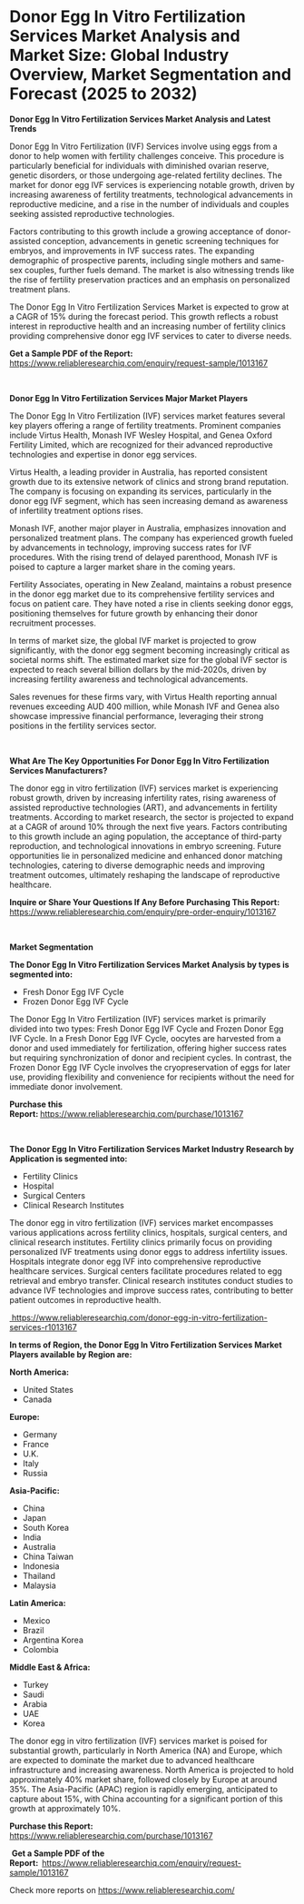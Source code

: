 <p><h1>Donor Egg In Vitro Fertilization Services Market Analysis and Market Size: Global Industry Overview, Market Segmentation and Forecast (2025 to 2032)</h1></p><p><strong>Donor Egg In Vitro Fertilization Services Market Analysis and Latest Trends</strong></p>
<p><p>Donor Egg In Vitro Fertilization (IVF) Services involve using eggs from a donor to help women with fertility challenges conceive. This procedure is particularly beneficial for individuals with diminished ovarian reserve, genetic disorders, or those undergoing age-related fertility declines. The market for donor egg IVF services is experiencing notable growth, driven by increasing awareness of fertility treatments, technological advancements in reproductive medicine, and a rise in the number of individuals and couples seeking assisted reproductive technologies.</p><p>Factors contributing to this growth include a growing acceptance of donor-assisted conception, advancements in genetic screening techniques for embryos, and improvements in IVF success rates. The expanding demographic of prospective parents, including single mothers and same-sex couples, further fuels demand. The market is also witnessing trends like the rise of fertility preservation practices and an emphasis on personalized treatment plans.</p><p>The Donor Egg In Vitro Fertilization Services Market is expected to grow at a CAGR of 15% during the forecast period. This growth reflects a robust interest in reproductive health and an increasing number of fertility clinics providing comprehensive donor egg IVF services to cater to diverse needs.</p></p>
<p><strong>Get a Sample PDF of the Report:&nbsp;</strong> <a href="https://www.reliableresearchiq.com/enquiry/request-sample/1013167?utm_campaign=2282&utm_medium=2&utm_source=Github&utm_content=ia&utm_term=08032025&utm_id=donor-egg-in-vitro-fertilization-services">https://www.reliableresearchiq.com/enquiry/request-sample/1013167</a></p>
<p>&nbsp;</p>
<p><strong>Donor Egg In Vitro Fertilization Services Major Market Players</strong></p>
<p><p>The Donor Egg In Vitro Fertilization (IVF) services market features several key players offering a range of fertility treatments. Prominent companies include Virtus Health, Monash IVF Wesley Hospital, and Genea Oxford Fertility Limited, which are recognized for their advanced reproductive technologies and expertise in donor egg services. </p><p>Virtus Health, a leading provider in Australia, has reported consistent growth due to its extensive network of clinics and strong brand reputation. The company is focusing on expanding its services, particularly in the donor egg IVF segment, which has seen increasing demand as awareness of infertility treatment options rises. </p><p>Monash IVF, another major player in Australia, emphasizes innovation and personalized treatment plans. The company has experienced growth fueled by advancements in technology, improving success rates for IVF procedures. With the rising trend of delayed parenthood, Monash IVF is poised to capture a larger market share in the coming years.</p><p>Fertility Associates, operating in New Zealand, maintains a robust presence in the donor egg market due to its comprehensive fertility services and focus on patient care. They have noted a rise in clients seeking donor eggs, positioning themselves for future growth by enhancing their donor recruitment processes.</p><p>In terms of market size, the global IVF market is projected to grow significantly, with the donor egg segment becoming increasingly critical as societal norms shift. The estimated market size for the global IVF sector is expected to reach several billion dollars by the mid-2020s, driven by increasing fertility awareness and technological advancements.</p><p>Sales revenues for these firms vary, with Virtus Health reporting annual revenues exceeding AUD 400 million, while Monash IVF and Genea also showcase impressive financial performance, leveraging their strong positions in the fertility services sector.</p></p>
<p>&nbsp;</p>
<p><strong>What Are The Key Opportunities For Donor Egg In Vitro Fertilization Services Manufacturers?</strong></p>
<p><p>The donor egg in vitro fertilization (IVF) services market is experiencing robust growth, driven by increasing infertility rates, rising awareness of assisted reproductive technologies (ART), and advancements in fertility treatments. According to market research, the sector is projected to expand at a CAGR of around 10% through the next five years. Factors contributing to this growth include an aging population, the acceptance of third-party reproduction, and technological innovations in embryo screening. Future opportunities lie in personalized medicine and enhanced donor matching technologies, catering to diverse demographic needs and improving treatment outcomes, ultimately reshaping the landscape of reproductive healthcare.</p></p>
<p><strong>Inquire or Share Your Questions If Any Before Purchasing This Report:</strong> <a href="https://www.reliableresearchiq.com/enquiry/pre-order-enquiry/1013167?utm_campaign=2282&utm_medium=2&utm_source=Github&utm_content=ia&utm_term=08032025&utm_id=donor-egg-in-vitro-fertilization-services">https://www.reliableresearchiq.com/enquiry/pre-order-enquiry/1013167</a></p>
<p>&nbsp;</p>
<p><strong>Market Segmentation</strong></p>
<p><strong>The Donor Egg In Vitro Fertilization Services Market Analysis by types is segmented into:</strong></p>
<p><ul><li>Fresh Donor Egg IVF Cycle</li><li>Frozen Donor Egg IVF Cycle</li></ul></p>
<p><p>The Donor Egg In Vitro Fertilization (IVF) services market is primarily divided into two types: Fresh Donor Egg IVF Cycle and Frozen Donor Egg IVF Cycle. In a Fresh Donor Egg IVF Cycle, oocytes are harvested from a donor and used immediately for fertilization, offering higher success rates but requiring synchronization of donor and recipient cycles. In contrast, the Frozen Donor Egg IVF Cycle involves the cryopreservation of eggs for later use, providing flexibility and convenience for recipients without the need for immediate donor involvement.</p></p>
<p><strong>Purchase this Report:&nbsp;</strong><a href="https://www.reliableresearchiq.com/purchase/1013167?utm_campaign=2282&utm_medium=2&utm_source=Github&utm_content=ia&utm_term=08032025&utm_id=donor-egg-in-vitro-fertilization-services">https://www.reliableresearchiq.com/purchase/1013167</a></p>
<p>&nbsp;</p>
<p><strong>The Donor Egg In Vitro Fertilization Services Market Industry Research by Application is segmented into:</strong></p>
<p><ul><li>Fertility Clinics</li><li>Hospital</li><li>Surgical Centers</li><li>Clinical Research Institutes</li></ul></p>
<p><p>The donor egg in vitro fertilization (IVF) services market encompasses various applications across fertility clinics, hospitals, surgical centers, and clinical research institutes. Fertility clinics primarily focus on providing personalized IVF treatments using donor eggs to address infertility issues. Hospitals integrate donor egg IVF into comprehensive reproductive healthcare services. Surgical centers facilitate procedures related to egg retrieval and embryo transfer. Clinical research institutes conduct studies to advance IVF technologies and improve success rates, contributing to better patient outcomes in reproductive health.</p></p>
<p><a href="https://www.reliableresearchiq.com/donor-egg-in-vitro-fertilization-services-r1013167?utm_campaign=2282&utm_medium=2&utm_source=Github&utm_content=ia&utm_term=08032025&utm_id=donor-egg-in-vitro-fertilization-services">&nbsp;https://www.reliableresearchiq.com/donor-egg-in-vitro-fertilization-services-r1013167</a></p>
<p><strong>In terms of Region, the Donor Egg In Vitro Fertilization Services Market Players available by Region are:</strong></p>
<p>
    <p> <strong> North America: </strong>
        <ul>
            <li>United States</li>
            <li>Canada</li>
        </ul>
        </p> 
    <p> <strong> Europe: </strong>
        <ul>
            <li>Germany</li>
            <li>France</li>
            <li>U.K.</li>
            <li>Italy</li>
            <li>Russia</li>
        </ul>
        </p> 
    <p> <strong> Asia-Pacific: </strong>
        <ul>
            <li>China</li>
            <li>Japan</li>
            <li>South Korea</li>
            <li>India</li>
            <li>Australia</li>
            <li>China Taiwan</li>
            <li>Indonesia</li>
            <li>Thailand</li>
            <li>Malaysia</li>
        </ul>
        </p> 
    <p> <strong> Latin America: </strong>
        <ul>
            <li>Mexico</li>
            <li>Brazil</li>
            <li>Argentina Korea</li>
            <li>Colombia</li>
        </ul>
        </p> 
    <p> <strong> Middle East & Africa: </strong>
        <ul>
            <li>Turkey</li>
            <li>Saudi</li>
            <li>Arabia</li>
            <li>UAE</li>
            <li>Korea</li>
        </ul>
    </p>
    </p>
<p><p>The donor egg in vitro fertilization (IVF) services market is poised for substantial growth, particularly in North America (NA) and Europe, which are expected to dominate the market due to advanced healthcare infrastructure and increasing awareness. North America is projected to hold approximately 40% market share, followed closely by Europe at around 35%. The Asia-Pacific (APAC) region is rapidly emerging, anticipated to capture about 15%, with China accounting for a significant portion of this growth at approximately 10%.</p></p>
<p><strong>Purchase this Report: </strong><a href="https://www.reliableresearchiq.com/purchase/1013167?utm_campaign=2282&utm_medium=2&utm_source=Github&utm_content=ia&utm_term=08032025&utm_id=donor-egg-in-vitro-fertilization-services">https://www.reliableresearchiq.com/purchase/1013167</a></p>
<p>&nbsp;<strong>Get a Sample PDF of the Report:&nbsp;&nbsp;</strong><a href="https://www.reliableresearchiq.com/enquiry/request-sample/1013167?utm_campaign=2282&utm_medium=2&utm_source=Github&utm_content=ia&utm_term=08032025&utm_id=donor-egg-in-vitro-fertilization-services">https://www.reliableresearchiq.com/enquiry/request-sample/1013167</a></p>
<p><strong></strong></p>
<p>Check more reports on <a href="https://www.reliableresearchiq.com/?utm_campaign=2282&utm_medium=2&utm_source=Github&utm_content=ia&utm_term=08032025&utm_id=donor-egg-in-vitro-fertilization-services">https://www.reliableresearchiq.com/</a></p>